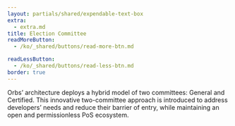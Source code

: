 ```yaml
---
layout: partials/shared/expendable-text-box
extra:
  - extra.md
title: Election Committee
readMoreButton:
  - /ko/_shared/buttons/read-more-btn.md

readLessButton:
  - /ko/_shared/buttons/read-less-btn.md
border: true
---
```


Orbs’ architecture deploys a hybrid model of two committees: General and Certified.
This innovative two-committee approach is introduced to address developers’ needs and reduce their barrier of entry, while maintaining an open and permissionless PoS ecosystem.
